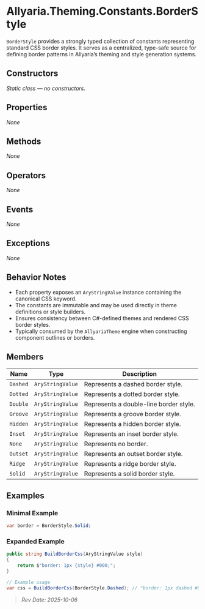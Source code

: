 ﻿# Allyaria.Theming.Constants.BorderStyle

`BorderStyle` provides a strongly typed collection of constants representing standard CSS border styles.
It serves as a centralized, type-safe source for defining border patterns in Allyaria’s theming and style generation
systems.

## Constructors

*Static class — no constructors.*

## Properties

*None*

## Methods

*None*

## Operators

*None*

## Events

*None*

## Exceptions

*None*

## Behavior Notes

* Each property exposes an `AryStringValue` instance containing the canonical CSS keyword.
* The constants are immutable and may be used directly in theme definitions or style builders.
* Ensures consistency between C#-defined themes and rendered CSS border styles.
* Typically consumed by the `AllyariaTheme` engine when constructing component outlines or borders.

## Members

| Name     | Type             | Description                            |
|----------|------------------|----------------------------------------|
| `Dashed` | `AryStringValue` | Represents a dashed border style.      |
| `Dotted` | `AryStringValue` | Represents a dotted border style.      |
| `Double` | `AryStringValue` | Represents a double-line border style. |
| `Groove` | `AryStringValue` | Represents a groove border style.      |
| `Hidden` | `AryStringValue` | Represents a hidden border style.      |
| `Inset`  | `AryStringValue` | Represents an inset border style.      |
| `None`   | `AryStringValue` | Represents no border.                  |
| `Outset` | `AryStringValue` | Represents an outset border style.     |
| `Ridge`  | `AryStringValue` | Represents a ridge border style.       |
| `Solid`  | `AryStringValue` | Represents a solid border style.       |

## Examples

### Minimal Example

```csharp
var border = BorderStyle.Solid;
```

### Expanded Example

```csharp
public string BuildBorderCss(AryStringValue style)
{
    return $"border: 1px {style} #000;";
}

// Example usage
var css = BuildBorderCss(BorderStyle.Dashed); // "border: 1px dashed #000;"
```

> *Rev Date: 2025-10-06*
